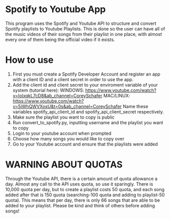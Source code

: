 # Spotify to Youtube App

This program uses the Spotify and Youtube API to structure and convert Spotify playlists to Youtube Playlists. This is done so the user can have all of the music videos of their songs from their playlist in one place, with almost every one of them being the official video if it exists.

# How to use

1. First you must create a Spotify Developer Account and register an app with a client ID and a client secret in order to use the app.
2. Add the client id and client secret to your enviroment variable of your system (tutorial here):
   WINDOWS: https://www.youtube.com/watch?v=IolxqkL7cD8&ab_channel=CoreySchafer
   MAC/LINUX: https://www.youtube.com/watch?v=5iWhQWVXosU&t=0s&ab_channel=CoreySchafer
   Name these variables spotify_api_client_id and spotify_api_client_secret respectively.
3.  Make sure the playlist you want to copy is public
4.  Run convert_to_spotify.py, inputting username and the playlist you want to copy
5.  Login to your youtube account when prompted
6.  Choose how many songs you would like to copy over
7.  Go to your Youtube account and ensure that the playlists were added

# WARNING ABOUT QUOTAS

Through the Youtube API, there is a certain amount of quota allowance a day. Almost any call to the API uses quota, so use it sparingly. There is 10,000 quota per day, but to create a playlist costs 50 quota, and each song added after that is 150 quota (searching-100 quota and adding to playlist-50 quota). This means that per day, there is only 66 songs that are able to be added to your playlist. Please be kind and think of others before adding songs!

